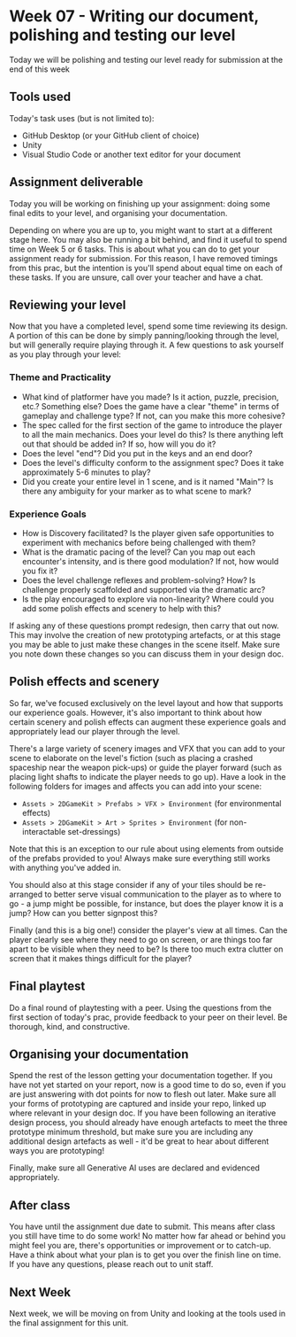 # Week 07 - Writing our document, polishing and testing our level
Today we will be polishing and testing our level ready for submission at the end of this week

## Tools used
Today's task uses (but is not limited to):

* GitHub Desktop (or your GitHub client of choice)
* Unity
* Visual Studio Code or another text editor for your document

## Assignment deliverable
Today you will be working on finishing up your assignment: doing some final edits to your level, and organising your documentation.

Depending on where you are up to, you might want to start at a different stage here. You may also be running a bit behind, and find it useful to spend time on Week 5 or 6 tasks. This is about what you can do to get your assignment ready for submission. For this reason, I have removed timings from this prac, but the intention is you'll spend about equal time on each of these tasks. If you are unsure, call over your teacher and have a chat.

## Reviewing your level
Now that you have a completed level, spend some time reviewing its design. A portion of this can be done by simply panning/looking through the level, but will generally require playing through it. A few questions to ask yourself as you play through your level:

### Theme and Practicality
* What kind of platformer have you made? Is it action, puzzle, precision, etc.? Something else? Does the game have a clear "theme" in terms of gameplay and challenge type? If not, can you make this more cohesive?
* The spec called for the first section of the game to introduce the player to all the main mechanics. Does your level do this? Is there anything left out that should be added in? If so, how will you do it?
* Does the level "end"? Did you put in the keys and an end door?
* Does the level's difficulty conform to the assignment spec? Does it take approximately 5-6 minutes to play?
* Did you create your entire level in 1 scene, and is it named "Main"? Is there any ambiguity for your marker as to what scene to mark?

### Experience Goals
* How is Discovery facilitated? Is the player given safe opportunities to experiment with mechanics before being challenged with them?
* What is the dramatic pacing of the level? Can you map out each encounter's intensity, and is there good modulation? If not, how would you fix it?
* Does the level challenge reflexes and problem-solving? How? Is challenge properly scaffolded and supported via the dramatic arc?
* Is the play encouraged to explore via non-linearity? Where could you add some polish effects and scenery to help with this?

If asking any of these questions prompt redesign, then carry that out now. This may involve the creation of new prototyping artefacts, or at this stage you may be able to just make these changes in the scene itself. Make sure you note down these changes so you can discuss them in your design doc.

## Polish effects and scenery
So far, we've focused exclusively on the level layout and how that supports our experience goals. However, it's also important to think about how certain scenery and polish effects can augment these experience goals and appropriately lead our player through the level.

There's a large variety of scenery images and VFX that you can add to your scene to elaborate on the level's fiction (such as placing a crashed spaceship near the weapon pick-ups) or guide the player forward (such as placing light shafts to indicate the player needs to go up). Have a look in the following folders for images and affects you can add into your scene:

* `Assets > 2DGameKit > Prefabs > VFX > Environment` (for environmental effects)
* `Assets > 2DGameKit > Art > Sprites > Environment` (for non-interactable set-dressings)

Note that this is an exception to our rule about using elements from outside of the prefabs provided to you! Always make sure everything still works with anything you've added in.

You should also at this stage consider if any of your tiles should be re-arranged to better serve visual communication to the player as to where to go - a jump might be possible, for instance, but does the player know it is a jump? How can you better signpost this?

Finally (and this is a big one!) consider the player's view at all times. Can the player clearly see where they need to go on screen, or are things too far apart to be visible when they need to be? Is there too much extra clutter on screen that it makes things difficult for the player?

## Final playtest
Do a final round of playtesting with a peer. Using the questions from the first section of today's prac, provide feedback to your peer on their level. Be thorough, kind, and constructive.

## Organising your documentation
Spend the rest of the lesson getting your documentation together. If you have not yet started on your report, now is a good time to do so, even if you are just answering with dot points for now to flesh out later. Make sure all your forms of prototyping are captured and inside your repo, linked up where relevant in your design doc. If you have been following an iterative design process, you should already have enough artefacts to meet the three prototype minimum threshold, but make sure you are including any additional design artefacts as well - it'd be great to hear about different ways you are prototyping!

Finally, make sure all Generative AI uses are declared and evidenced appropriately.

## After class
You have until the assignment due date to submit. This means after class you still have time to do some work! No matter how far ahead or behind you might feel you are, there's opportunities or improvement or to catch-up. Have a think about what your plan is to get you over the finish line on time. If you have any questions, please reach out to unit staff.

## Next Week
Next week, we will be moving on from Unity and looking at the tools used in the final assignment for this unit.
